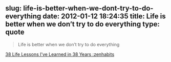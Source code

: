 slug: life-is-better-when-we-dont-try-to-do-everything
date: 2012-01-12 18:24:35
title: Life is better when we don’t try to do everything
type: quote
---

> Life is better when we don’t try to do everything

[38 Life Lessons I’ve Learned in 38 Years :zenhabits](http://zenhabits.net/38/)
